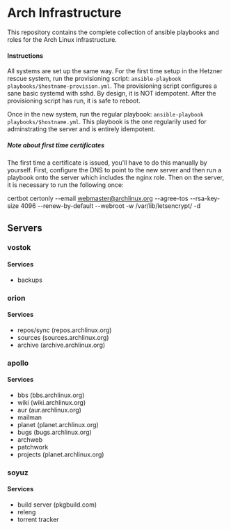 # Arch Infrastructure

This repository contains the complete collection of ansible playbooks and roles for the Arch Linux infrastructure.

#### Instructions
All systems are set up the same way. For the first time setup in the Hetzner rescue system,
run the provisioning script: `ansible-playbook playbooks/$hostname-provision.yml`.
The provisioning script configures a sane basic systemd with sshd. By design, it is NOT idempotent.
After the provisioning script has run, it is safe to reboot.

Once in the new system, run the regular playbook: `ansible-playbook playbooks/$hostname.yml`. This
playbook is the one regularily used for adminstrating the server and is entirely idempotent.

##### Note about first time certificates

The first time a certificate is issued, you'll have to do this manually by yourself. First, configure the DNS to
point to the new server and then run a playbook onto the server which includes the nginx role. Then on the server,
it is necessary to run the following once:

certbot certonly --email webmaster@archlinux.org --agree-tos --rsa-key-size 4096 --renew-by-default --webroot -w /var/lib/letsencrypt/ -d <domain-name>

## Servers

### vostok

#### Services
- backups

### orion

#### Services
- repos/sync (repos.archlinux.org)
- sources (sources.archlinux.org)
- archive (archive.archlinux.org)

### apollo

#### Services
- bbs (bbs.archlinux.org)
- wiki (wiki.archlinux.org)
- aur (aur.archlinux.org)
- mailman
- planet (planet.archlinux.org)
- bugs (bugs.archlinux.org)
- archweb
- patchwork
- projects (planet.archlinux.org)

### soyuz

#### Services
- build server (pkgbuild.com)
- releng
- torrent tracker
